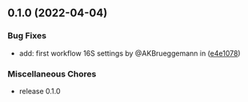 ## 0.1.0 (2022-04-04)


### Bug Fixes

* add: first workflow 16S settings by @AKBrueggemann in ([e4e1078](https://github.com/IKIM-Essen/16S/commits/e4e10788eba591219356d9d144234e942dace76d))


### Miscellaneous Chores

* release 0.1.0

